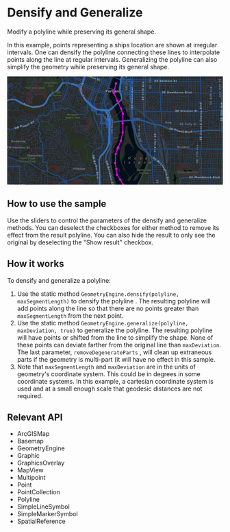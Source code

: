 # Densify and Generalize

Modify a polyline while preserving its general shape.

In this example, points representing a ships 
location are shown at irregular intervals. One can densify the polyline connecting these lines to interpolate points 
along the line at regular intervals. Generalizing the polyline can also simplify the geometry while preserving its 
general shape.

![](DensifyAndGeneralize.gif)

## How to use the sample

Use the sliders to control the parameters of the densify and generalize methods. You can deselect the checkboxes 
for either method to remove its effect from the result polyline. You can also hide the result to only see the 
original by deselecting the "Show result" checkbox.

## How it works

To densify and generalize a polyline:


1.  Use the static method `GeometryEngine.densify(polyline, maxSegmentLength)` to densify the polyline
  . The resulting polyline will add points along the line so that there are no points greater than `maxSegmentLength` from the next point.
2.  Use the static method `GeometryEngine.generalize(polyline, maxDeviation, true)` to generalize the 
  polyline. The resulting polyline will have points or shifted from the line to simplify the shape. None of these points can 
  deviate farther from the original line than `maxDeviation`. The last parameter, 
  `removeDegenerateParts` , will clean up extraneous parts if the geometry is multi-part (it will have 
  no effect in this sample.
3.  Note that `maxSegmentLength` and `maxDeviation` are in the units of geometry's 
  coordinate system. This could be in degrees in some coordinate systems. In this example, a cartesian coordinate 
  system is used and at a small enough scale that geodesic distances are not required.


## Relevant API


*   ArcGISMap
*   Basemap
*   GeometryEngine
*   Graphic
*   GraphicsOverlay
*   MapView
*   Multipoint
*   Point
*   PointCollection
*   Polyline
*   SimpleLineSymbol
*   SimpleMarkerSymbol
*   SpatialReference


